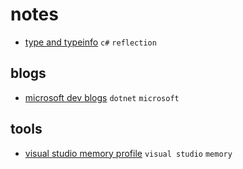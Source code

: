 # notes

- [type and typeinfo](https://devblogs.microsoft.com/dotnet/evolving-the-reflection-api/) `c#` `reflection`

## blogs

- [microsoft dev blogs](https://devblogs.microsoft.com/dotnet) `dotnet` `microsoft`


## tools

- [visual studio memory profile](https://docs.microsoft.com/en-us/visualstudio/profiling/memory-usage?view=vs-2019) `visual studio` `memory`
